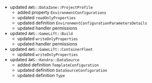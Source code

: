 - updated `AWS::DataZone::ProjectProfile`
  - added property `EnvironmentConfigurations`
  - updated `readOnlyProperties`
  - updated definition `EnvironmentConfigurationParametersDetails`
  - updated handler permissions
- updated `AWS::GameLift::Build`
  - updated `writeOnlyProperties`
  - updated handler permissions
- updated `AWS::GameLift::ContainerFleet`
  - updated `writeOnlyProperties`
- updated `AWS::Kendra::DataSource`
  - added definition `TemplateConfiguration`
  - updated definition `DataSourceConfiguration`
  - updated definition `Type`
